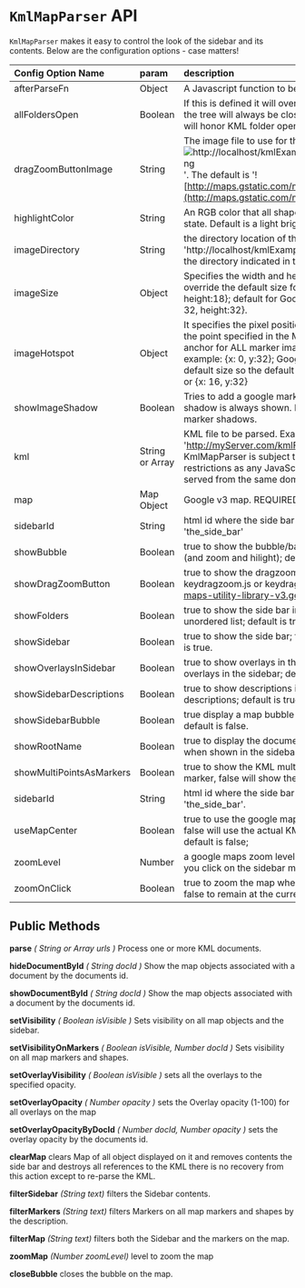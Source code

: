 # `KmlMapParser` API #

`KmlMapParser` makes it easy to control the look of the sidebar and its contents. Below are the configuration options - case matters!

| **Config Option Name** | **param** | **description** |
|:-----------------------|:----------|:----------------|
| afterParseFn           | Object    | A Javascript function to be called after parsing the KML files.|
| allFoldersOpen         | Boolean   | If this is defined it will override ALL the KML folder open tags so that the tree will always be closed or opened; default is undefined and will honor KML folder open tags.|
| dragZoomButtonImage    |String	    | The image file to use for the dragZoomButton. example: '![http://localhost/kmlExamples/resources/images/dragzoom_btn.png](http://localhost/kmlExamples/resources/images/dragzoom_btn.png)'. The default is '![http://maps.gstatic.com/mapfiles/ftr/controls/dragzoom_btn.png](http://maps.gstatic.com/mapfiles/ftr/controls/dragzoom_btn.png)';|
| highlightColor         | String    | An RGB color that all shapes will be highlighted to show a selected state. Default is a light bright blue - '#aaffff'.|
| imageDirectory         | String    | the directory location of the images, example: 'http://localhost/kmlExamples/resources/images'; default is to use the directory indicated in the KML stylesheet.|
| imageSize              | Object    | Specifies the width and height of ALL marker images. Using this will override the default size for marker images. example: {width: 16, height:18}; default for Google Maps uses a 32 x 32 image or {width: 32, height:32}. |
| imageHotspot           | Object    | It specifies the pixel position within the icon that is "anchored" to the point specified in the Marker. Using this will override the default anchor for ALL marker images it will NOT override a KML 'hotspot'. example: {x: 0, y:32}; Google Maps uses a 32 x 32 image as the default size so the default hotspot is the bottom middle of the image or {x: 16, y:32} |
| showImageShadow        | Boolean   | Tries to add a google marker shadow. If no KML styles are used a shadow is always shown. Default is false which will NOT display any marker shadows.|
| kml                    | String or Array | KML file to be parsed. Example '../kmlFiles/sidebarMap.kml', 'http://myServer.com/kmlFiles/state_capitals.kml'].    Note that the KmlMapParser is subject to the same cross-domain download restrictions as any JavaScript, so any KML document will need to be served from the same domain as the html map page.|
| map                    | Map Object |Google v3 map. REQUIRED |
| sidebarId              | String    | html id where the side bar will be created; the default id is 'the\_side\_bar' |
| showBubble             | Boolean   | true to show the bubble/balloon on the map; false to suppress it (and zoom and hilight); default is true.|
| showDragZoomButton     | Boolean   | true to show the dragzoom button on the map. [REQUIRES keydragzoom.js or keydragzoom\_packed.js.js see http://google-maps-utility-library-v3.googlecode.com|
| showFolders	           | Boolean   | true to show the side bar in a tree; false will display the contents in a unordered list; default is true.|
| showSidebar            | Boolean   | true to show the side bar;  false will not display the sidebar; default is true.|
| showOverlaysInSidebar  | Boolean   |true to show overlays in the side bar; false will not display any overlays in the sidebar; default is true.|
| showSidebarDescriptions | Boolean   | true to show descriptions in the side bar, false will not show descriptions; default is true.|
| showSidebarBubble      | Boolean   | true display a map bubble when clicking an item in the side bar; default is false.|
| showRootName           | Boolean   | true to display the document name as the root of the file contents when shown in the sidebar; default is true.|
| showMultiPointsAsMarkers | Boolean   | true to show the KML multigeometry points as a google map marker, false will show them as a circle; default is false;|
| sidebarId              | String    | html id where the side bar will be created; the default id is 'the\_side\_bar'.|
| useMapCenter           | Boolean   | true to use the google map lat/long center as the center of the map, false will use the actual KML to determine the bounds of the map; default is false; |
| zoomLevel              | Number    | a google maps zoom level that will be used to zoom the map when you click on the sidebar marker name; default zoomLevel is 15;|
| zoomOnClick            | Boolean   | true to zoom the map when you click on the sidebar marker name, false to remain at the current zoom; default is true;|

## Public Methods ##

**parse** _( String or Array urls )_
Process one or more KML documents.


**hideDocumentById** _( String docId )_
Show the map objects associated with a document by the documents id.


**showDocumentById** _( String docId )_
Show the map objects associated with a document by the documents id.


**setVisibility** _( Boolean isVisible )_
Sets visibility on all map objects and the sidebar.


**setVisibilityOnMarkers** _( Boolean isVisible, Number docId )_
Sets visibility on all map markers and shapes.


**setOverlayVisibility** _( Boolean isVisible )_
sets all the overlays to the specified opacity.


**setOverlayOpacity** _( Number opacity )_
sets the Overlay opacity (1-100) for all overlays on the map


**setOverlayOpacityByDocId** _( Number docId, Number opacity )_
sets the overlay opacity by the documents id.


**clearMap**
clears Map of all object displayed on it and removes contents the side bar and destroys all references to the KML there is no recovery from this action except to re-parse the KML.


**filterSidebar** _(String text)_
filters the Sidebar contents.


**filterMarkers** _(String text)_
filters Markers on all map markers and shapes by the description.


**filterMap**  _(String text)_
filters both the Sidebar and the markers on the map.


**zoomMap** _(Number zoomLevel)_
level to zoom the map


**closeBubble**
closes the bubble on the map.
